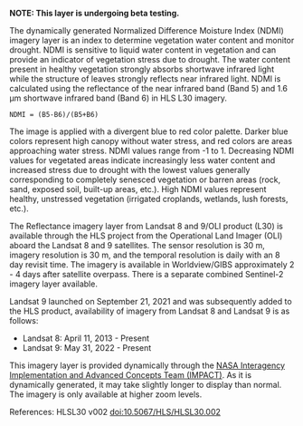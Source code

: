 **NOTE: This layer is undergoing beta testing.**

The dynamically generated Normalized Difference Moisture Index (NDMI) imagery layer is an index to determine vegetation water content and monitor drought. NDMI is sensitive to liquid water content in vegetation and can provide an indicator of vegetation stress due to drought. The water content present in healthy vegetation strongly absorbs shortwave infrared light while the structure of leaves strongly reflects near infrared light. NDMI is calculated using the reflectance of the near infrared band (Band 5) and 1.6 µm shortwave infrared band (Band 6) in HLS L30 imagery.

`NDMI = (B5-B6)/(B5+B6)`

The image is applied with a divergent blue to red color palette. Darker blue colors represent high canopy without water stress, and red colors are areas approaching water stress. NDMI values range from -1 to 1. Decreasing NDMI values for vegetated areas indicate increasingly less water content and increased stress due to drought with the lowest values generally corresponding to completely senesced vegetation or barren areas (rock, sand, exposed soil, built-up areas, etc.). High NDMI values represent healthy, unstressed vegetation (irrigated croplands, wetlands, lush forests, etc.).

The Reflectance imagery layer from Landsat 8 and 9/OLI product (L30) is available through the HLS project from the Operational Land Imager (OLI) aboard the Landsat 8 and 9 satellites. The sensor resolution is 30 m, imagery resolution is 30 m, and the temporal resolution is daily with an 8 day revisit time. The imagery is available in Worldview/GIBS approximately 2 - 4 days after satellite overpass. There is a separate combined Sentinel-2 imagery layer available.

Landsat 9 launched on September 21, 2021 and was subsequently added to the HLS product, availability of imagery from Landsat 8 and Landsat 9 is as follows:
- Landsat 8: April 11, 2013 - Present
- Landsat 9: May 31, 2022 - Present

This imagery layer is provided dynamically through the [NASA Interagency Implementation and Advanced Concepts Team (IMPACT)](https://www.earthdata.nasa.gov/about/impact). As it is dynamically generated, it may take slightly longer to display than normal. The imagery is only available at higher zoom levels.

References: HLSL30 v002 [doi:10.5067/HLS/HLSL30.002](https://doi.org/10.5067/HLS/HLSL30.002)